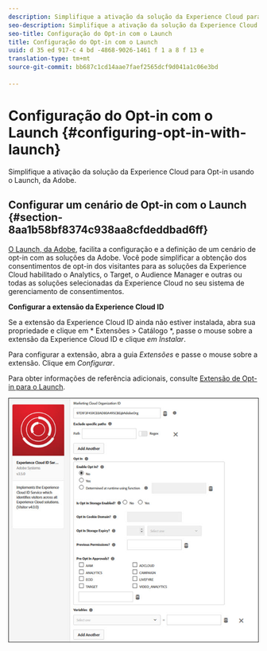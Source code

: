 ```yaml
---
description: Simplifique a ativação da solução da Experience Cloud para Opt-in usando o Launch, da Adobe.
seo-description: Simplifique a ativação da solução da Experience Cloud para Opt-in usando o Launch, da Adobe.
seo-title: Configuração do Opt-in com o Launch
title: Configuração do Opt-in com o Launch
uuid: d 35 ed 917-c 4 bd -4868-9026-1461 f 1 a 8 f 13 e
translation-type: tm+mt
source-git-commit: bb687c1cd14aae7faef2565dcf9d041a1c06e3bd

---
```



# Configuração do Opt-in com o Launch {#configuring-opt-in-with-launch}

Simplifique a ativação da solução da Experience Cloud para Opt-in usando o Launch, da Adobe.

## Configurar um cenário de Opt-in com o Launch {#section-8aa1b58bf8374c938aa8cfdeddbad6ff}

[O Launch, da Adobe](https://docs.adobelaunch.com/), facilita a configuração e a definição de um cenário de opt-in com as soluções da Adobe. Você pode simplificar a obtenção dos consentimentos de opt-in dos visitantes para as soluções da Experience Cloud habilitado o Analytics, o Target, o Audience Manager e outras ou todas as soluções selecionadas da Experience Cloud no seu sistema de gerenciamento de consentimentos.

**Configurar a extensão da Experience Cloud ID**

Se a extensão da Experience Cloud ID ainda não estiver instalada, abra sua propriedade e clique em * Extensões &gt; Catálogo *, passe o mouse sobre a extensão da Experience Cloud ID e clique *em Instalar*.

Para configurar a extensão, abra a guia *Extensões* e passe o mouse sobre a extensão. Clique em *Configurar*.

Para obter informações de referência adicionais, consulte [Extensão de Opt-in para o Launch](https://docs.adobelaunch.com/extension-reference/web/experience-cloud-id-service-extension).

![](assets/optin-launch.jpg)

